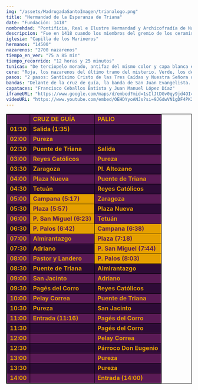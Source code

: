 ```yaml
---
img: "/assets/MadrugadaSantoImagen/trianalogo.png"
title: "Hermandad de la Esperanza de Triana"
date: "Fundación: 1418"
nombrehdad: "Pontificia, Real e Ilustre Hermandad y Archicofradía de Nazarenos del Santísimo Sacramento y de la Pura y Limpia Concepción de la Santísima Virgen María, Santísimo Cristo de las Tres Caídas, Nuestra Señora de la Esperanza y San Juan Evangelista"
descripcion: "Fue en 1418 cuando los miembros del gremio de los ceramistas decidieron fundar la Hermandad de la Esperanza, que se unió a la de San Juan en 1542. La fusión con la de las Tres Caídas acontece en 1616, ocho años después de que se fundara esta última.Radicó en diversos templos del arrabal hasta que obtuvo capilla propia, en el año 1815, que resultó clausurada con motivo de los sucesos de 1868. Se trasladó a San Jacinto y desde 1962 radica en su capilla propia, que reconstruyó. La fusión con la Sacramental de Santa Ana se produce en 1972."
iglesia: "Capilla de los Marineros"
hermanos: "14500"
nazarenos: "2700 nazarenos"
tiempo_en_ver: "75 a 85 min"
tiempo_recorrido: "12 horas y 25 minutos"
tunicas: "De terciopelo morado, antifaz del mismo color y capa blanca en el primer paso. En el segundo, verdes de terciopelo, antifaz del mismo color y capa blanca"
cera: "Roja, los nazarenos del último tramo del misterio. Verde, los del último tramo del paso de palio"
pasos: "2 pasos: Santísimo Cristo de las Tres Caídas y Nuestra Señora de la Esperanza de Triana"
bandas: "Delante de la cruz de guía, la banda de San Juan Evangelista. ras el misterio, la de cornetas y tambores del Santísimo Cristo de las Tres Caídas. La Banda de Música María Santísima de la Victoria, las Cigarreras, tras el palio"
capataces: "Francisco Ceballos Batista y Juan Manuel López Díaz"
iframeURL: "https://www.google.com/maps/d/embed?mid=1sIlJtDGv0qy9jd4OI4xtmZ4feOgNB8WI&ehbc=2E312F"
videoURL: "https://www.youtube.com/embed/OEHDYyoANJs?si=9JGdwVN1gDF4PK22"
---
```


<table class="recorrido" style="width: 100%; border-collapse: collapse; text-align: left; border: 1px solid black;">
  <tbody>
    <tr style="background-color: #5a1a55; color: #e5a000; font-weight: bold;">
      <td style="border: 1px solid black; text-align: center;"></td>
      <td style="border: 1px solid black;">CRUZ DE GUÍA</td>
      <td style="border: 1px solid black;">PALIO</td>
    </tr>
    <tr style="background-color: #2e0b37; color: #e5a000; font-weight: bold;">
      <td style="border: 1px solid black; text-align: center;">01:30</td>
      <td style="border: 1px solid black;">Salida (1:35)</td>
      <td style="border: 1px solid black;"></td>
    </tr>
    <tr style="background-color: #5a1a55; color: #e5a000; font-weight: bold;">
      <td style="border: 1px solid black; text-align: center;">02:00</td>
      <td style="border: 1px solid black;">Pureza</td>
      <td style="border: 1px solid black;"></td>
    </tr>
    <tr style="background-color: #2e0b37; color: #e5a000; font-weight: bold;">
      <td style="border: 1px solid black; text-align: center;">02:30</td>
      <td style="border: 1px solid black;">Puente de Triana</td>
      <td style="border: 1px solid black;">Salida</td>
    </tr>
    <tr style="background-color: #5a1a55; color: #e5a000; font-weight: bold;">
      <td style="border: 1px solid black; text-align: center;">03:00</td>
      <td style="border: 1px solid black;">Reyes Católicos</td>
      <td style="border: 1px solid black;">Pureza</td>
    </tr>
    <tr style="background-color: #2e0b37; color: #e5a000; font-weight: bold;">
      <td style="border: 1px solid black; text-align: center;">03:30</td>
      <td style="border: 1px solid black;">Zaragoza</td>
      <td style="border: 1px solid black;">Pl. Altozano</td>
    </tr>
    <tr style="background-color: #5a1a55; color: #e5a000; font-weight: bold;">
      <td style="border: 1px solid black; text-align: center;">04:00</td>
      <td style="border: 1px solid black;">Plaza Nueva</td>
      <td style="border: 1px solid black;">Puente de Triana</td>
    </tr>
    <tr style="background-color: #2e0b37; color: #e5a000; font-weight: bold;">
      <td style="border: 1px solid black; text-align: center;">04:30</td>
      <td style="border: 1px solid black;">Tetuán</td>
      <td style="border: 1px solid black;">Reyes Católicos</td>
    </tr>
    <tr style="background-color: #5a1a55; color: #e5a000; font-weight: bold;">
      <td style="border: 1px solid black; text-align: center;">05:00</td>
      <td style="border: 1px solid black; background-color: #e5a000; color: #5a1a55;">Campana (5:17)</td>
      <td style="border: 1px solid black;">Zaragoza</td>
    </tr>
    <tr style="background-color: #2e0b37; color: #e5a000; font-weight: bold;">
      <td style="border: 1px solid black; text-align: center;">05:30</td>
      <td style="border: 1px solid black; background-color: #e5a000; color: #5a1a55;">Plaza (5:57)</td>
      <td style="border: 1px solid black;">Plaza Nueva</td>
    </tr>
    <tr style="background-color: #5a1a55; color: #e5a000; font-weight: bold;">
      <td style="border: 1px solid black; text-align: center;">06:00</td>
      <td style="border: 1px solid black; background-color: #e5a000; color: #5a1a55;">P. San Miguel (6:23)</td>
      <td style="border: 1px solid black;">Tetuán</td>
    </tr>
    <tr style="background-color: #2e0b37; color: #e5a000; font-weight: bold;">
      <td style="border: 1px solid black; text-align: center;">06:30</td>
      <td style="border: 1px solid black; background-color: #e5a000; color: #5a1a55;">P. Palos (6:42)</td>
      <td style="border: 1px solid black; background-color: #e5a000; color: #5a1a55;">Campana (6:38)</td>
    </tr>
    <tr style="background-color: #5a1a55; color: #e5a000; font-weight: bold;">
      <td style="border: 1px solid black; text-align: center;">07:00</td>
      <td style="border: 1px solid black;">Almirantazgo</td>
      <td style="border: 1px solid black; background-color: #e5a000; color: #5a1a55;">Plaza (7:18)</td>
    </tr>
    <tr style="background-color: #2e0b37; color: #e5a000; font-weight: bold;">
      <td style="border: 1px solid black; text-align: center;">07:30</td>
      <td style="border: 1px solid black;">Adriano</td>
      <td style="border: 1px solid black; background-color: #e5a000; color: #5a1a55;">P. San Miguel (7:44)</td>
    </tr>
    <tr style="background-color: #5a1a55; color: #e5a000; font-weight: bold;">
      <td style="border: 1px solid black; text-align: center;">08:00</td>
      <td style="border: 1px solid black;">Pastor y Landero</td>
      <td style="border: 1px solid black; background-color: #e5a000; color: #5a1a55;">P. Palos (8:03)</td>
    </tr>
    <tr style="background-color: #2e0b37; color: #e5a000; font-weight: bold;">
      <td style="border: 1px solid black; text-align: center;">08:30</td>
      <td style="border: 1px solid black;">Puente de Triana</td>
      <td style="border: 1px solid black;">Almirantazgo</td>
    </tr>
    <tr style="background-color: #5a1a55; color: #e5a000; font-weight: bold;">
      <td style="border: 1px solid black; text-align: center;">09:00</td>
      <td style="border: 1px solid black;">San Jacinto</td>
      <td style="border: 1px solid black;">Adriano</td>
    </tr>
    <tr style="background-color: #2e0b37; color: #e5a000; font-weight: bold;">
      <td style="border: 1px solid black; text-align: center;">09:30</td>
      <td style="border: 1px solid black;">Pagés del Corro</td>
      <td style="border: 1px solid black;">Reyes Católicos</td>
    </tr>
    <tr style="background-color: #5a1a55; color: #e5a000; font-weight: bold;">
      <td style="border: 1px solid black; text-align: center;">10:00</td>
      <td style="border: 1px solid black;">Pelay Correa</td>
      <td style="border: 1px solid black;">Puente de Triana</td>
    </tr>
    <tr style="background-color: #2e0b37; color: #e5a000; font-weight: bold;">
      <td style="border: 1px solid black; text-align: center;">10:30</td>
      <td style="border: 1px solid black;">Pureza</td>
      <td style="border: 1px solid black;">San Jacinto</td>
    </tr>
    <tr style="background-color: #5a1a55; color: #e5a000; font-weight: bold;">
      <td style="border: 1px solid black; text-align: center;">11:00</td>
      <td style="border: 1px solid black;">Entrada (11:16)</td>
      <td style="border: 1px solid black;">Pagés del Corro</td>
    </tr>
    <tr style="background-color: #2e0b37; color: #e5a000; font-weight: bold;">
      <td style="border: 1px solid black; text-align: center;">11:30</td>
      <td style="border: 1px solid black;"></td>
      <td style="border: 1px solid black;">Pagés del Corro</td>
    </tr>
    <tr style="background-color: #5a1a55; color: #e5a000; font-weight: bold;">
      <td style="border: 1px solid black; text-align: center;">12:00</td>
      <td style="border: 1px solid black;"></td>
      <td style="border: 1px solid black;">Pelay Correa</td>
    </tr>
    <tr style="background-color: #2e0b37; color: #e5a000; font-weight: bold;">
      <td style="border: 1px solid black; text-align: center;">12:30</td>
      <td style="border: 1px solid black;"></td>
      <td style="border: 1px solid black;">Párroco Don Eugenio</td>
    </tr>
    <tr style="background-color: #5a1a55; color: #e5a000; font-weight: bold;">
      <td style="border: 1px solid black; text-align: center;">13:00</td>
      <td style="border: 1px solid black;"></td>
      <td style="border: 1px solid black;">Pureza</td>
    </tr>
    <tr style="background-color: #2e0b37; color: #e5a000; font-weight: bold;">
      <td style="border: 1px solid black; text-align: center;">13:30</td>
      <td style="border: 1px solid black;"></td>
      <td style="border: 1px solid black;">Pureza</td>
    </tr>
    <tr style="background-color: #5a1a55; color: #e5a000; font-weight: bold;">
      <td style="border: 1px solid black; text-align: center;">14:00</td>
      <td style="border: 1px solid black;"></td>
      <td style="border: 1px solid black;">Entrada (14:00)</td>
    </tr>
  </tbody>
</table>